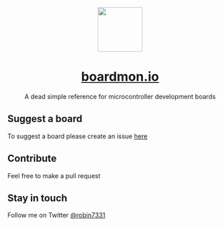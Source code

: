 <p align="center"><a href="http://boardmon.io" target="_blank"><img width="100" src="https://project-4436638504724371504.firebaseapp.com/img/Logo@2x.png"></a></p>

<h1 align="center"><a href="http://boardmon.io">boardmon.io</a></h1>
<p align="center">A dead simple reference for microcontroller development boards</p>


## Suggest a board
To suggest a board please create an issue [here](https://github.com/robin7331/boardmon/issues)

## Contribute
Feel free to make a pull request

## Stay in touch
Follow me on Twitter [@robin7331](http://www.twitter.com/robin7331)
